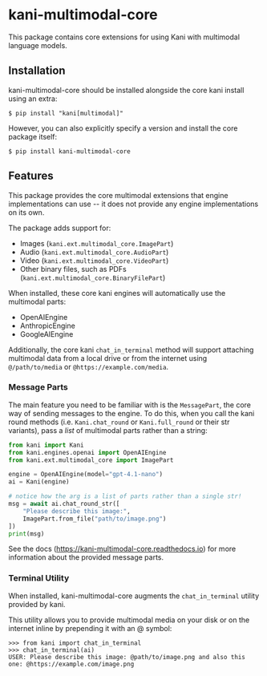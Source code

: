 # kani-multimodal-core

This package contains core extensions for using Kani with multimodal language models.

## Installation

kani-multimodal-core should be installed alongside the core kani install using an extra:

```shell
$ pip install "kani[multimodal]"
```

However, you can also explicitly specify a version and install the core package itself:

```shell
$ pip install kani-multimodal-core
```

## Features

This package provides the core multimodal extensions that engine implementations can use -- it does not provide any
engine implementations on its own.

The package adds support for:

- Images (`kani.ext.multimodal_core.ImagePart`)
- Audio (`kani.ext.multimodal_core.AudioPart`)
- Video (`kani.ext.multimodal_core.VideoPart`)
- Other binary files, such as PDFs (`kani.ext.multimodal_core.BinaryFilePart`)

When installed, these core kani engines will automatically use the multimodal parts:

- OpenAIEngine
- AnthropicEngine
- GoogleAIEngine

Additionally, the core kani `chat_in_terminal` method will support attaching multimodal data from a local drive or
from the internet using `@/path/to/media` or `@https://example.com/media`.

### Message Parts

The main feature you need to be familiar with is the `MessagePart`, the core way of sending messages to the engine.
To do this, when you call the kani round methods (i.e. `Kani.chat_round` or `Kani.full_round` or their str variants),
pass a *list* of multimodal parts rather than a string:

```python
from kani import Kani
from kani.engines.openai import OpenAIEngine
from kani.ext.multimodal_core import ImagePart

engine = OpenAIEngine(model="gpt-4.1-nano")
ai = Kani(engine)

# notice how the arg is a list of parts rather than a single str!
msg = await ai.chat_round_str([
    "Please describe this image:",
    ImagePart.from_file("path/to/image.png")
])
print(msg)
```

See the docs (https://kani-multimodal-core.readthedocs.io) for more information about the provided message parts.

### Terminal Utility

When installed, kani-multimodal-core augments the `chat_in_terminal` utility provided by kani.

This utility allows you to provide multimodal media on your disk or on the internet inline by prepending it with an
@ symbol:

```pycon
>>> from kani import chat_in_terminal
>>> chat_in_terminal(ai)
USER: Please describe this image: @path/to/image.png and also this one: @https://example.com/image.png
```

